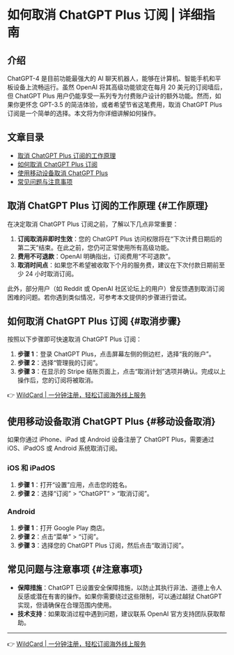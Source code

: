 # 如何取消 ChatGPT Plus 订阅 | 详细指南

## 介绍

ChatGPT-4 是目前功能最强大的 AI 聊天机器人，能够在计算机、智能手机和平板设备上流畅运行。虽然 OpenAI 将其高级功能锁定在每月 20 美元的订阅墙后，但 ChatGPT Plus 用户仍能享受一系列专为付费账户设计的额外功能。然而，如果你更怀念 GPT-3.5 的简洁体验，或者希望节省这笔费用，取消 ChatGPT Plus 订阅是一个简单的选择。本文将为你详细讲解如何操作。

## 文章目录

- [取消 ChatGPT Plus 订阅的工作原理](#工作原理)
- [如何取消 ChatGPT Plus 订阅](#取消步骤)
- [使用移动设备取消 ChatGPT Plus](#移动设备取消)
- [常见问题与注意事项](#注意事项)

## 取消 ChatGPT Plus 订阅的工作原理 {#工作原理}

在决定取消 ChatGPT Plus 订阅之前，了解以下几点非常重要：

1. **订阅取消非即时生效**：您的 ChatGPT Plus 访问权限将在“下次计费日期后的第二天”结束。在此之前，您仍可正常使用所有高级功能。
2. **费用不可退款**：OpenAI 明确指出，订阅费用“不可退款”。
3. **取消时间点**：如果您不希望被收取下个月的服务费，建议在下次付款日期前至少 24 小时取消订阅。

此外，部分用户（如 Reddit 或 OpenAI 社区论坛上的用户）曾反馈遇到取消订阅困难的问题。若你遇到类似情况，可参考本文提供的步骤进行尝试。

## 如何取消 ChatGPT Plus 订阅 {#取消步骤}

按照以下步骤即可快速取消 ChatGPT Plus 订阅：

1. **步骤 1**：登录 ChatGPT Plus，点击屏幕左侧的侧边栏，选择“我的账户”。
2. **步骤 2**：选择“管理我的订阅”。
3. **步骤 3**：在显示的 Stripe 结账页面上，点击“取消计划”选项并确认。完成以上操作后，您的订阅将被取消。

👉 [WildCard | 一分钟注册，轻松订阅海外线上服务](https://bbtdd.com/WildCard)

## 使用移动设备取消 ChatGPT Plus {#移动设备取消}

如果你通过 iPhone、iPad 或 Android 设备注册了 ChatGPT Plus，需要通过 iOS、iPadOS 或 Android 系统取消订阅。

### iOS 和 iPadOS

1. **步骤 1**：打开“设置”应用，点击您的姓名。
2. **步骤 2**：选择“订阅” > “ChatGPT” > “取消订阅”。

### Android

1. **步骤 1**：打开 Google Play 商店。
2. **步骤 2**：点击“菜单” > “订阅”。
3. **步骤 3**：选择您的 ChatGPT Plus 订阅，然后点击“取消订阅”。

## 常见问题与注意事项 {#注意事项}

- **保障措施**：ChatGPT 已设置安全保障措施，以防止其执行非法、道德上令人反感或潜在有害的操作。如果你需要绕过这些限制，可以通过越狱 ChatGPT 实现，但请确保在合理范围内使用。
- **技术支持**：如果取消过程中遇到问题，建议联系 OpenAI 官方支持团队获取帮助。

---

👉 [WildCard | 一分钟注册，轻松订阅海外线上服务](https://bbtdd.com/WildCard)
